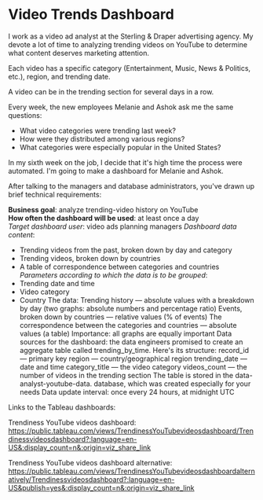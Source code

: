 # Video Trends Dashboard

I work as a video ad analyst at the Sterling & Draper advertising agency. My devote a lot of time to analyzing trending videos on YouTube to determine what content deserves marketing attention.  

Each video has a specific category (Entertainment, Music, News & Politics, etc.), region, and trending date. 

A video can be in the trending section for several days in a row.

Every week, the new employees Melanie and Ashok ask me the same questions:

- What video categories were trending last week?
- How were they distributed among various regions?
- What categories were especially popular in the United States?

In my sixth week on the job, I decide that it's high time the process were automated. I'm going to make a dashboard for Melanie and Ashok.

After talking to the managers and database administrators, you've drawn up brief technical requirements:

**Business goal**: analyze trending-video history on YouTube\
**How often the dashboard will be used**: at least once a day\
*Target dashboard user*: video ads planning managers
*Dashboard data content*:
  - Trending videos from the past, broken down by day and category
  - Trending videos, broken down by countries
  - A table of correspondence between categories and countries
*Parameters according to which the data is to be grouped*:
  - Trending date and time
  - Video category
  - Country
The data:
Trending history — absolute values with a breakdown by day (two graphs: absolute numbers and percentage ratio)
Events, broken down by countries — relative values (% of events)
The correspondence between the categories and countries — absolute values (a table)
Importance: all graphs are equally important
Data sources for the dashboard: the data engineers promised to create an aggregate table called trending_by_time. Here's its structure:
record_id — primary key
region — country/geographical region
trending_date — date and time
category_title — the video category
videos_count — the number of videos in the trending section
The table is stored in the data-analyst-youtube-data. database, which was created especially for your needs
Data update interval: once every 24 hours, at midnight UTC


Links to the Tableau dashboards:

Trendiness YouTube videos dashboard: https://public.tableau.com/views/TrendinessYouTubevideosdashboard/Trendinessvideosdashboard?:language=en-US&:display_count=n&:origin=viz_share_link

Trendiness YouTube videos dashboard alternative: https://public.tableau.com/views/TrendinessYouTubevideosdashboardalternatively/Trendinessvideosdashboard?:language=en-US&publish=yes&:display_count=n&:origin=viz_share_link
